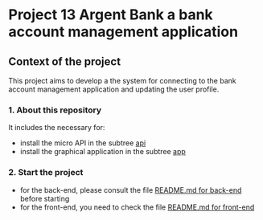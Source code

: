 # Project 13 Argent Bank a bank account management application

## Context of the project

This project aims to develop a the system for connecting to the bank account management application and updating the user profile.

### 1. About this repository

It includes the necessary for:

- install the micro API in the subtree [api](https://github.com/al-dev93/p13agba-al-2302/tree/main/api)
- install the graphical application in the subtree [app](https://github.com/al-dev93/p13agba-al-2302/tree/main/app)

### 2. Start the project

- for the back-end, please consult the file [README.md for back-end](https://github.com/al-dev93/p13agba-al-2302/blob/develop/api/README.md) before starting
- for the front-end, you need to check the file [README.md for front-end](https://github.com/al-dev93/p13agba-al-2302/blob/develop/app/README.md)
